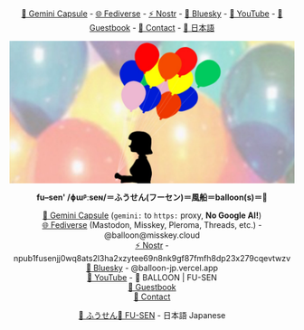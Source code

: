 <!-- I deleted the English site that was running on GitHub Pages. This is my English homepage. 🏠😄 -->
<!-- That's an HTML tag that we're not happy with, 💻😫 but that's what I'm doing to center it. 🍽️ -->

<p align="center">
  <a href="https://balloonvendor.flounder.online/">🚀 Gemini Capsule</a> -
  <a href="https://misskey.cloud/@balloon">🌐 Fediverse</a> -
  <a href="https://njump.me/npub1fusenjj0wq8ats2l3ha2xzytee69n8nk9gf87fmfh8dp23x279cqevtwzv">⚡️ Nostr</a> - 
  <a href="https://bsky.app/profile/balloon-jp.vercel.app">🦋 Bluesky</a> - 
  <a href="https://www.youtube.com/@balloonfu-sen">🎥 YouTube</a> - 
  <a href="https://balbook.atabook.org/">💬 Guestbook</a> - 
  <a href="https://docs.google.com/forms/d/e/1FAIpQLSdGMDzLteyeJCsxE6EwGmLngkPAqPCb4dGhljXhRWnh3Ksk1g/viewform?usp=sf_link">📧 Contact</a> -
  <a href="https://balloon-jp.vercel.app/">🗾 日本語</a>
</p>

<img src="https://raw.githubusercontent.com/fu-sen/fu-sen/main/images/1280x640.jpg" align="center" alt="🎈 BALLOON | FU-SEN">

<p align="center">
  <strong>fu–sen' /ɸɯᵝːseɴ/＝ふうせん(フーセン)＝風船＝balloon(s)＝🎈</strong>
</p>

<p align="center">
  <a href="https://balloonvendor.flounder.online/">🚀 Gemini Capsule</a> (<code>gemini:</code> to <code>https:</code> proxy, <strong>No Google AI!</strong>)<br>
  <a href="https://misskey.cloud/@balloon">🌐 Fediverse</a> (Mastodon, Misskey, Pleroma, Threads, etc.) - @balloon@misskey.cloud<br>
  <a href="https://njump.me/npub1fusenjj0wq8ats2l3ha2xzytee69n8nk9gf87fmfh8dp23x279cqevtwzv">⚡️ Nostr</a> - npub1fusenjj0wq8ats2l3ha2xzytee69n8nk9gf87fmfh8dp23x279cqevtwzv<br>
  <a href="https://bsky.app/profile/balloon-jp.vercel.app">🦋 Bluesky</a> - @balloon-jp.vercel.app<br>
  <a href="https://www.youtube.com/@balloonfu-sen">🎥 YouTube</a> - 🎈 BALLOON | FU-SEN<br>
  <a href="https://balbook.atabook.org/">💬 Guestbook</a><br> 
  <a href="https://docs.google.com/forms/d/e/1FAIpQLSdGMDzLteyeJCsxE6EwGmLngkPAqPCb4dGhljXhRWnh3Ksk1g/viewform?usp=sf_link">📧 Contact</a><br>
</p>

<p align="center">
  <a href="https://balloon-jp.vercel.app/">🗾 ふうせん🎈 FU-SEN</a> - 日本語 Japanese<br>
</p>
